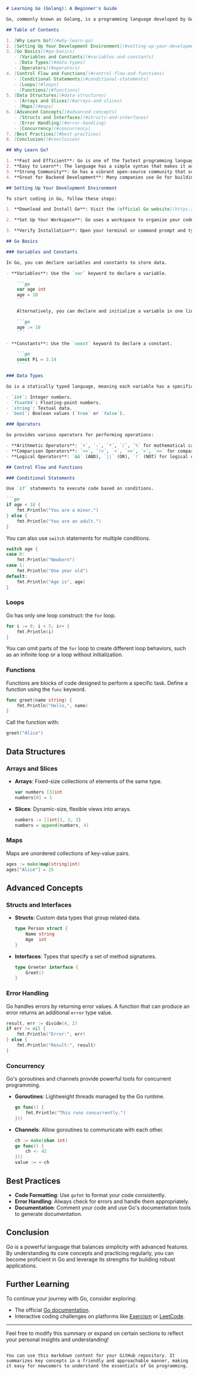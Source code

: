 ```markdown
# Learning Go (Golang): A Beginner's Guide

Go, commonly known as Golang, is a programming language developed by Google. It's known for its simplicity, efficiency, and strong support for concurrent programming, making it a popular choice for building scalable and high-performance applications.

## Table of Contents

1. [Why Learn Go?](#why-learn-go)
2. [Setting Up Your Development Environment](#setting-up-your-development-environment)
3. [Go Basics](#go-basics)
   - [Variables and Constants](#variables-and-constants)
   - [Data Types](#data-types)
   - [Operators](#operators)
4. [Control Flow and Functions](#control-flow-and-functions)
   - [Conditional Statements](#conditional-statements)
   - [Loops](#loops)
   - [Functions](#functions)
5. [Data Structures](#data-structures)
   - [Arrays and Slices](#arrays-and-slices)
   - [Maps](#maps)
6. [Advanced Concepts](#advanced-concepts)
   - [Structs and Interfaces](#structs-and-interfaces)
   - [Error Handling](#error-handling)
   - [Concurrency](#concurrency)
7. [Best Practices](#best-practices)
8. [Conclusion](#conclusion)

## Why Learn Go?

1. **Fast and Efficient**: Go is one of the fastest programming languages and often outperforms languages like JavaScript, Python, and Ruby.
2. **Easy to Learn**: The language has a simple syntax that makes it accessible to beginners.
3. **Strong Community**: Go has a vibrant open-source community that supports new learners with resources and tools.
4. **Great for Backend Development**: Many companies use Go for building their backend infrastructure, making it a valuable skill for job seekers.

## Setting Up Your Development Environment

To start coding in Go, follow these steps:

1. **Download and Install Go**: Visit the [official Go website](https://golang.org/dl/) to download the installer for your operating system (Windows, macOS, or Linux). Follow the installation instructions provided.

2. **Set Up Your Workspace**: Go uses a workspace to organize your code. Set the `GOPATH` environment variable to specify your workspace directory. Inside this directory, create three subdirectories: `src` for source files, `pkg` for compiled packages, and `bin` for executable binaries.

3. **Verify Installation**: Open your terminal or command prompt and type `go version` to ensure Go is installed correctly. You should see the installed version of Go displayed.

## Go Basics

### Variables and Constants

In Go, you can declare variables and constants to store data.

- **Variables**: Use the `var` keyword to declare a variable.

    ```go
    var age int
    age = 18
    ```

    Alternatively, you can declare and initialize a variable in one line using the `:=` shorthand.

    ```go
    age := 18
    ```

- **Constants**: Use the `const` keyword to declare a constant.

    ```go
    const Pi = 3.14
    ```

### Data Types

Go is a statically typed language, meaning each variable has a specific type. Common data types include:

- `int`: Integer numbers.
- `float64`: Floating-point numbers.
- `string`: Textual data.
- `bool`: Boolean values (`true` or `false`).

### Operators

Go provides various operators for performing operations:

- **Arithmetic Operators**: `+`, `-`, `*`, `/`, `%` for mathematical calculations.
- **Comparison Operators**: `==`, `!=`, `<`, `<=`, `>`, `>=` for comparing values.
- **Logical Operators**: `&&` (AND), `||` (OR), `!` (NOT) for logical operations.

## Control Flow and Functions

### Conditional Statements

Use `if` statements to execute code based on conditions.

```go
if age < 18 {
    fmt.Println("You are a minor.")
} else {
    fmt.Println("You are an adult.")
}
```

You can also use `switch` statements for multiple conditions.

```go
switch age {
case 0:
    fmt.Println("Newborn")
case 1:
    fmt.Println("One year old")
default:
    fmt.Println("Age is", age)
}
```

### Loops

Go has only one loop construct: the `for` loop.

```go
for i := 0; i < 5; i++ {
    fmt.Println(i)
}
```

You can omit parts of the `for` loop to create different loop behaviors, such as an infinite loop or a loop without initialization.

### Functions

Functions are blocks of code designed to perform a specific task. Define a function using the `func` keyword.

```go
func greet(name string) {
    fmt.Println("Hello,", name)
}
```

Call the function with:

```go
greet("Alice")
```

## Data Structures

### Arrays and Slices

- **Arrays**: Fixed-size collections of elements of the same type.

    ```go
    var numbers [3]int
    numbers[0] = 1
    ```

- **Slices**: Dynamic-size, flexible views into arrays.

    ```go
    numbers := []int{1, 2, 3}
    numbers = append(numbers, 4)
    ```

### Maps

Maps are unordered collections of key-value pairs.

```go
ages := make(map[string]int)
ages["Alice"] = 25
```

## Advanced Concepts

### Structs and Interfaces

- **Structs**: Custom data types that group related data.

    ```go
    type Person struct {
        Name string
        Age  int
    }
    ```

- **Interfaces**: Types that specify a set of method signatures.

    ```go
    type Greeter interface {
        Greet()
    }
    ```

### Error Handling

Go handles errors by returning error values. A function that can produce an error returns an additional `error` type value.

```go
result, err := divide(4, 2)
if err != nil {
    fmt.Println("Error:", err)
} else {
    fmt.Println("Result:", result)
}
```

### Concurrency

Go's goroutines and channels provide powerful tools for concurrent programming.

- **Goroutines**: Lightweight threads managed by the Go runtime.

    ```go
    go func() {
        fmt.Println("This runs concurrently.")
    }()
    ```

- **Channels**: Allow goroutines to communicate with each other.

    ```go
    ch := make(chan int)
    go func() {
        ch <- 42
    }()
    value := <-ch
    ```

## Best Practices

- **Code Formatting**: Use `gofmt` to format your code consistently.
- **Error Handling**: Always check for errors and handle them appropriately.
- **Documentation**: Comment your code and use Go's documentation tools to generate documentation.

## Conclusion

Go is a powerful language that balances simplicity with advanced features. By understanding its core concepts and practicing regularly, you can become proficient in Go and leverage its strengths for building robust applications.

## Further Learning

To continue your journey with Go, consider exploring:
- The official [Go documentation](https://go.dev/doc/).
- Interactive coding challenges on platforms like [Exercism](https://exercism.io/tracks/go) or [LeetCode](https://leetcode.com/).

---
Feel free to modify this summary or expand on certain sections to reflect your personal insights and understanding!
```

You can use this markdown content for your GitHub repository. It summarizes key concepts in a friendly and approachable manner, making it easy for newcomers to understand the essentials of Go programming.
